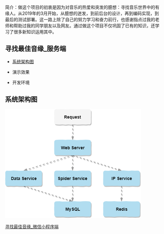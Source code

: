 简介：做这个项目的初衷是因为对音乐的热爱和突发的臆想：寻找音乐世界中的有缘人。从2019年的3月开始，从臆想的迸发，到前后台的设计，再到编码实现，到最后的测试部署。这一路上除了自己的努力学习和奋力前行，也感谢指点过我的老师和帮助过我的同学朋友以及网友。通过做这个项目不仅巩固了已有的知识，还学习了很多新知识运用其中。

## 寻找最佳音缘_服务端

* [系统架构图](#系统架构图)
- 演示效果
* 开发环境

## 系统架构图
![](pics/系统架构图.png)

<a href="https://github.com/Kevin-free/yinyuan_weapp" rel="nofollow">寻找最佳音缘_微信小程序端</a>
